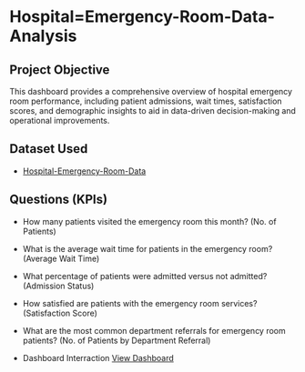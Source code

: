 # Hospital=Emergency-Room-Data-Analysis
## Project Objective
This dashboard provides a comprehensive overview of hospital emergency room performance, including patient admissions, wait times, satisfaction scores, and demographic insights to aid in data-driven decision-making and operational improvements.

## Dataset Used
- <a href ="https://github.com/11Sajal/Hospital-Analysis-Dashboard/blob/main/Dashboard%20Hospital.xlsx">Hospital-Emergency-Room-Data</a>

## Questions (KPIs)
- How many patients visited the emergency room this month? (No. of Patients)
- What is the average wait time for patients in the emergency room? (Average Wait Time)
- What percentage of patients were admitted versus not admitted? (Admission Status)
- How satisfied are patients with the emergency room services? (Satisfaction Score)
- What are the most common department referrals for emergency room patients? (No. of Patients by Department Referral)

- Dashboard Interraction <a href  ="https://github.com/11Sajal/Hospital-Analysis-Dashboard/blob/main/Hospital%20Dashboard.png">View Dashboard</a>
